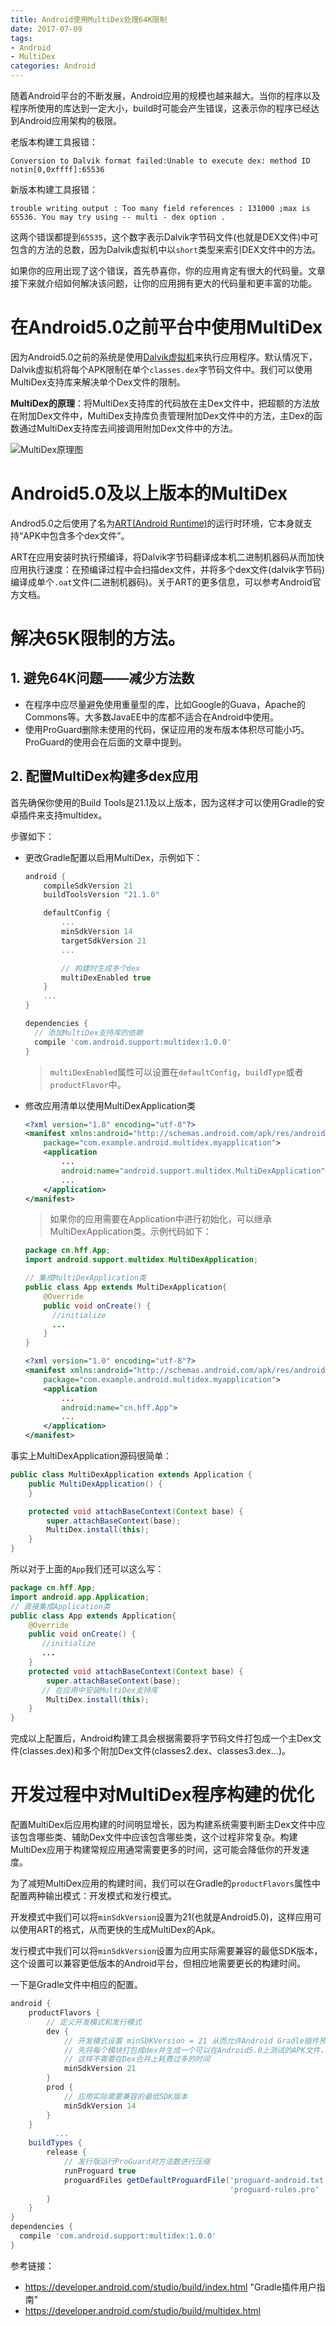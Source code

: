 ```yaml
---
title: Android使用MultiDex处理64K限制
date: 2017-07-09
tags:
- Android
- MultiDex
categories: Android
---
```


随着Android平台的不断发展，Android应用的规模也越来越大。当你的程序以及程序所使用的库达到一定大小，build时可能会产生错误，这表示你的程序已经达到Android应用架构的极限。


老版本构建工具报错：

```shell
Conversion to Dalvik format failed:Unable to execute dex: method ID notin[0,0xffff]:65536
```

新版本构建工具报错：

```
trouble writing output : Too many field references : 131000 ;max is 65536. You may try using -- multi - dex option .
```

这两个错误都提到`65535`，这个数字表示Dalvik字节码文件(也就是DEX文件)中可包含的方法的总数，因为Dalvik虚拟机中以`short`类型来索引DEX文件中的方法。

如果你的应用出现了这个错误，首先恭喜你，你的应用肯定有很大的代码量。文章接下来就介绍如何解决该问题，让你的应用拥有更大的代码量和更丰富的功能。

# 在Android5.0之前平台中使用MultiDex

因为Android5.0之前的系统是使用[Dalvik虚拟机](http://baike.baidu.com/item/Dalvik)来执行应用程序。默认情况下，Dalvik虚拟机将每个APK限制在单个`classes.dex`字节码文件中。我们可以使用MultiDex支持库来解决单个Dex文件的限制。

**MultiDex的原理**：将MultiDex支持库的代码放在主Dex文件中，把超额的方法放在附加Dex文件中，MultiDex支持库负责管理附加Dex文件中的方法，主Dex的函数通过MultiDex支持库去间接调用附加Dex文件中的方法。

![MultiDex原理图](http://img-blog.csdn.net/20170709135951416?watermark/2/text/aHR0cDovL2Jsb2cuY3Nkbi5uZXQvSG9sbW9meQ==/font/5a6L5L2T/fontsize/400/fill/I0JBQkFCMA==/dissolve/70/gravity/SouthEast)

# Android5.0及以上版本的MultiDex

Androd5.0之后使用了名为[ART(Android Runtime)](http://baike.baidu.com/item/Android%20runtime)的运行时环境，它本身就支持“APK中包含多个dex文件”。

ART在应用安装时执行预编译，将Dalvik字节码翻译成本机二进制机器码从而加快应用执行速度：在预编译过程中会扫描dex文件，并将多个dex文件(dalvik字节码)编译成单个`.oat`文件(二进制机器码)。关于ART的更多信息，可以参考Android官方文档。

# 解决65K限制的方法。

## 1. 避免64K问题——减少方法数

* 在程序中应尽量避免使用重量型的库，比如Google的Guava，Apache的Commons等。大多数JavaEE中的库都不适合在Android中使用。
* 使用ProGuard删除未使用的代码，保证应用的发布版本体积尽可能小巧。ProGuard的使用会在后面的文章中提到。

## 2. 配置MultiDex构建多dex应用

首先确保你使用的Build Tools是21.1及以上版本，因为这样才可以使用Gradle的安卓插件来支持multidex。

步骤如下：

* 更改Gradle配置以启用MultiDex，示例如下：

  ```groovy
  android {
      compileSdkVersion 21
      buildToolsVersion "21.1.0"

      defaultConfig {
          ...
          minSdkVersion 14
          targetSdkVersion 21
          ...

          // 构建时生成多个dex
          multiDexEnabled true
      }
      ...
  }

  dependencies {
    // 添加MultiDex支持库的依赖
    compile 'com.android.support:multidex:1.0.0'
  }
  ```

  > `multiDexEnabled`属性可以设置在`defaultConfig`，`buildType`或者`productFlavor`中。

* 修改应用清单以使用MultiDexApplication类

  ```xml
  <?xml version="1.0" encoding="utf-8"?>
  <manifest xmlns:android="http://schemas.android.com/apk/res/android"
      package="com.example.android.multidex.myapplication">
      <application
          ...
          android:name="android.support.multidex.MultiDexApplication">
          ...
      </application>
  </manifest>
  ```

  > 如果你的应用需要在Application中进行初始化，可以继承MultiDexApplication类。示例代码如下：

  ```java
  package cn.hff.App;
  import android.support.multidex.MultiDexApplication;

  // 集成MultiDexApplication类
  public class App extends MultiDexApplication{
      @Override
      public void onCreate() {
      	//initialize
      	...
      }
  }
  ```
  ```xml
  <?xml version="1.0" encoding="utf-8"?>
  <manifest xmlns:android="http://schemas.android.com/apk/res/android"
      package="com.example.android.multidex.myapplication">
      <application
          ...
          android:name="cn.hff.App">
          ...
      </application>
  </manifest>
  ```

事实上MultiDexApplication源码很简单：

 ```java
 public class MultiDexApplication extends Application {
     public MultiDexApplication() {
     }

     protected void attachBaseContext(Context base) {
         super.attachBaseContext(base);
         MultiDex.install(this);
     }
 }
 ```

 所以对于上面的`App`我们还可以这么写：

 ```java
 package cn.hff.App;
 import android.app.Application;
 // 直接集成Application类
 public class App extends Application{
     @Override
     public void onCreate() {
     	//initialize
     	...
     }
     protected void attachBaseContext(Context base) {
         super.attachBaseContext(base);
 		// 在应用中安装MultiDex支持库
         MultiDex.install(this);
     }
 }
 ```

完成以上配置后，Android构建工具会根据需要将字节码文件打包成一个主Dex文件(classes.dex)和多个附加Dex文件(classes2.dex、classes3.dex...)。

# 开发过程中对MultiDex程序构建的优化

配置MultiDex后应用构建的时间明显增长，因为构建系统需要判断主Dex文件中应该包含哪些类、辅助Dex文件中应该包含哪些类，这个过程非常复杂。构建MultiDex应用于构建常规应用通常需要更多的时间，这可能会降低你的开发速度。

为了减短MultiDex应用的构建时间，我们可以在Gradle的`productFlavors`属性中配置两种输出模式：开发模式和发行模式。

开发模式中我们可以将`minSdkVersion`设置为21(也就是Android5.0)，这样应用可以使用ART的格式，从而更快的生成MultiDex的Apk。

发行模式中我们可以将`minSdkVersion`设置为应用实际需要兼容的最低SDK版本，这个设置可以兼容更低版本的Android平台，但相应地需要更长的构建时间。

一下是Gradle文件中相应的配置。

```groovy
android {
    productFlavors {
		// 定义开发模式和发行模式
        dev {
			// 开发模式设置 minSDKVersion = 21 从而允许Android Gradle插件预
			// 先将每个模块打包成dex并生成一个可以在Android5.0上测试的APK文件，
			// 这样不需要在Dex合并上耗费过多的时间
            minSdkVersion 21
        }
        prod {
            // 应用实际需要兼容的最低SDK版本
            minSdkVersion 14
        }
    }
          ...
    buildTypes {
        release {
			// 发行版运行ProGuard对方法数进行压缩
            runProguard true
            proguardFiles getDefaultProguardFile('proguard-android.txt'),
                                                 'proguard-rules.pro'
        }
    }
}
dependencies {
  compile 'com.android.support:multidex:1.0.0'
}
```



参考链接：

* https://developer.android.com/studio/build/index.html	"Gradle插件用户指南"
* https://developer.android.com/studio/build/multidex.html

